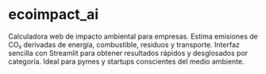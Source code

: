 # ecoimpact_ai
Calculadora web de impacto ambiental para empresas. Estima emisiones de CO₂ derivadas de energía, combustible, residuos y transporte. Interfaz sencilla con Streamlit para obtener resultados rápidos y desglosados por categoría. Ideal para pymes y startups conscientes del medio ambiente.
